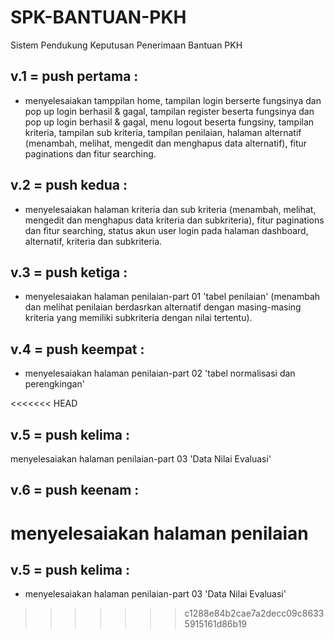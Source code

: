 # SPK-BANTUAN-PKH
Sistem Pendukung Keputusan Penerimaan Bantuan PKH

## v.1 = push pertama : 
- menyelesaiakan tamppilan home, tampilan login berserte fungsinya dan pop up login berhasil & gagal, tampilan register beserta fungsinya dan pop up login berhasil & gagal, menu logout beserta fungsiny, tampilan kriteria, tampilan sub kriteria, tampilan penilaian, halaman alternatif (menambah, melihat, mengedit dan menghapus data alternatif), fitur paginations dan fitur searching.

## v.2 = push kedua : 
- menyelesaiakan halaman kriteria dan sub kriteria (menambah, melihat, mengedit dan menghapus data kriteria dan subkriteria), fitur paginations dan fitur searching, status akun user login pada halaman dashboard, alternatif, kriteria dan subkriteria.

## v.3 = push ketiga : 
- menyelesaiakan halaman penilaian-part 01 'tabel penilaian' (menambah dan melihat penilaian berdasrkan alternatif dengan masing-masing kriteria yang memiliki subkriteria dengan nilai tertentu).

## v.4 = push keempat : 
- menyelesaiakan halaman penilaian-part 02 'tabel normalisasi dan perengkingan'

<<<<<<< HEAD
## v.5 = push kelima :
menyelesaiakan halaman penilaian-part 03 'Data Nilai Evaluasi'

## v.6 = push keenam :
menyelesaiakan halaman penilaian
=======
## v.5 = push kelima : 
- menyelesaiakan halaman penilaian-part 03 'Data Nilai Evaluasi'
>>>>>>> c1288e84b2cae7a2decc09c86335915161d86b19

